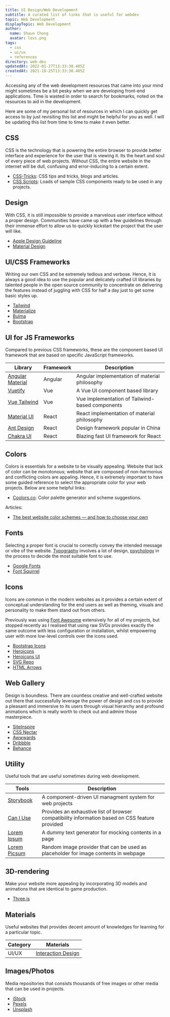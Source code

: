 ```yaml
---
title: UI Design/Web Development
subtitle: A curated list of links that is useful for webdev
topic: Web Development
displayTopic: Web Development
author:
  name: Shaun Chong
  avatar: levi.png
tags:
  - css
  - ui/ux
  - references
directory: web-dev
updatedAt: 2022-01-27T13:33:30.485Z
createdAt: 2021-10-25T13:33:30.485Z
---
```


Accessing any of the web development resources that came into your mind might sometimes be a bit pesky when we are developing front-end applications. Time is wasted in order to search for bookmarks, noted on the resources to aid in the development.

Here are some of my personal list of resources in which I can quickly get access to by just revisiting this list and might be helpful for you as well. I will be updating this list from time to time to make it even better.

## CSS

CSS is the technology that is powering the entire browser to provide better interface and experience for the user that is viewing it. Its the heart and soul of every piece of web projects. Without CSS, the entire website in the internet will be dull, confusing and error-inducing to a certain extent.

- [CSS-Tricks](https://css-tricks.com/): CSS tips and tricks, blogs and articles.
- [CSS Scripts](https://www.cssscript.com/): Loads of sample CSS components ready to be used in any projects.

## Design

With CSS, it is still impossible to provide a marvelous user interface without a proper design. Communities have came up with a few guidelines through their immense effort to allow us to quickly kickstart the project that the user will like.

- [Apple Design Guideline](https://developer.apple.com/design/human-interface-guidelines/)
- [Material Design](https://material.io/)

## UI/CSS Frameworks

Writing our own CSS and be extremely tedious and verbose. Hence, it is always a good idea to use the popular and delicately crafted UI libraries by talented people in the open source community to concentrate on delivering the features instead of juggling with CSS for half a day just to get some basic styles up.

- [Tailwind](https://tailwindcss.com/)
- [Materialize](https://materializecss.com/)
- [Bulma](https://bulma.io/)
- [Bootstrap](https://getbootstrap.com/)

## UI for JS Frameworks

Compared to previous CSS frameworks, these are the component based UI framework that are based on specific JavaScript frameworks.

| Library                                          | Framework | Description                                     |
| ------------------------------------------------ | --------- | ----------------------------------------------- |
| [Angular Material](https://material.angular.io/) | Angular   | Angular implementation of material philosophy   |
| [Vuetify](https://vuetifyjs.com/en/)             | Vue       | A Vue UI component based library                |
| [Vue Tailwind](https://www.vue-tailwind.com/)    | Vue       | Vue implementation of Tailwind-based components |
| [Material UI](https://mui.com/)                  | React     | React implementation of material philosophy     |
| [Ant Design](https://ant.design/)                | React     | Design framework popular in China               |
| [Chakra UI](https://chakra-ui.com/)              | React     | Blazing fast UI framework for React             |

## Colors

Colors is essentials for a website to be visually appealing. Website that lack of color can be monotonous; website that are composed of non-harmonius and conflicting colors are appaling. Hence, it is extremely important to have some guided reference to select the appropriate color for your web projects. Below are some helpful links:

- [Coolors.co](https://coolors.co/): Color palette generator and scheme suggestions.

Articles:

- [The best website color schemes — and how to choose your own](https://www.canva.com/learn/website-color-schemes/)

## Fonts

Selecting a proper font is crucial to correctly convey the intended message or vibe of the website. [Typography](https://en.wikipedia.org/wiki/Typography) involves a lot of design, [psychology](https://en.wikipedia.org/wiki/Psychology) in the process to decide the most suitable font to use.

- [Google Fonts](https://fonts.google.com/)
- [Font Squirrel](https://www.fontsquirrel)

## Icons

Icons are common in the modern websites as it provides a certain extent of conceptual understanding for the end users as well as theming, visuals and personality to make them stand out from others.

Previously was using [Font Awesome](https://fontawesome.com/) extensively for all of my projects, but stopped recently as I realised that using raw SVGs provides exactly the same outcome with less configuration or installation, whilst empowering user with more low-level controls over the icons used.

- [Bootstrap Icons](https://icons.getbootstrap.com/)
- [Heroicons](https://heroicons.com/)
- [Heroicons UI](https://github.com/sschoger/heroicons-ui)
- [SVG Repo](https://www.svgrepo.com/)
- [HTML Arrows](https://www.toptal.com/designers/htmlarrows/)

## Web Gallery

Design is boundless. There are countless creative and well-crafted website out there that successfully leverage the power of design and css to provide a pleasant and immersive to its users through visual hierarchy and profound animations which is really worth to check out and admire those masterpiece.

- [SiteInspire](https://www.siteinspire.com/)
- [CSS Nectar](https://cssnectar.com/)
- [Awwwards](https://www.awwwards.com/)
- [Dribbble](https://dribbble.com/)
- [Behance](https://www.behance.net/)

## Utility

Useful tools that are useful sometimes during web development.

| Tools                                  | Description                                                                                    |
| -------------------------------------- | ---------------------------------------------------------------------------------------------- |
| [Storybook](https://storybook.js.org/) | A component-driven UI managment system for web projects                                        |
| [Can I Use](https://caniuse.com/)      | Provides an exhaustive list of browser compatibility information based on CSS feature provided |
| [Lorem Ipsum](https://loremipsum.io/)  | A dummy text generator for mocking contents in a page                                          |
| [Lorem Picsum](https://picsum.photos/) | Random image provider that can be used as placeholder for image contents in webpage            |

## 3D-rendering

Make your website more appealing by incorporating 3D models and animations that are identical to game production.

- [Three.js](https://threejs.org/)

## Materials

Useful websites that provides decent amount of knowledges for learning for a particular topic.

| Category | Materials                                                 |
| -------- | --------------------------------------------------------- |
| UI/UX    | [Interaction Design](https://www.interaction-design.org/) |

## Images/Photos

Media repositories that consists thousands of free images or other media that can be used in projects.

- [iStock](https://www.istockphoto.com/)
- [Pexels](https://www.pexels.com/)
- [Unsplash](https://unsplash.com/)
